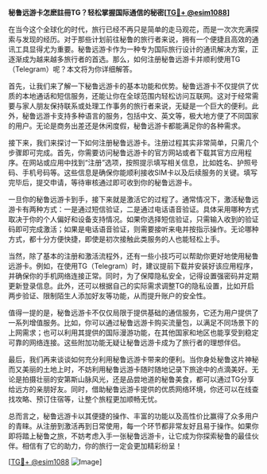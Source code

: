 **秘鲁远游卡怎麽註冊TG？轻松掌握国际通信的秘密[[TG💪+ @esim1088](https://t.me/s/esim1088)]**

在当今这个全球化的时代，旅行已经不再只是简单的走马观花，而是一次次充满探索与发现的经历。对于那些计划前往秘鲁的旅行者来说，拥有一个便捷且高效的通讯工具显得尤为重要。秘鲁远游卡作为一种专为国际旅行设计的通讯解决方案，正逐渐成为越来越多旅行者的首选。那么，如何注册秘鲁远游卡并顺利使用TG（Telegram）呢？本文将为你详细解答。

首先，让我们来了解一下秘鲁远游卡的基本功能和优势。秘鲁远游卡不仅提供了优质的本地通话和短信服务，还能让你在全球范围内轻松访问互联网。这对于经常需要与家人朋友保持联系或处理工作事务的旅行者来说，无疑是一个巨大的便利。此外，秘鲁远游卡支持多种语言的服务，包括中文、英文等，极大地方便了不同国家的用户。无论是商务出差还是休闲度假，秘鲁远游卡都能满足你的各种需求。

接下来，我们来探讨一下如何注册秘鲁远游卡。注册过程其实非常简单，只需几个步骤即可完成。首先，你需要访问秘鲁远游卡的官方网站或者下载其官方应用程序。在网站或应用中找到“注册”选项，按照提示填写相关信息，比如姓名、护照号码、手机号码等。这些信息是确保你能顺利接收SIM卡以及后续服务的关键。填写完毕后，提交申请，等待审核通过即可收到你的秘鲁远游卡。

一旦你的秘鲁远游卡到手，接下来就是激活它的过程了。通常情况下，激活秘鲁远游卡有两种方式：一是通过短信验证，二是通过电话语音验证。具体采用哪种方式取决于你的个人偏好和设备支持情况。如果你选择短信验证，只需输入收到的验证码即可完成激活；如果是电话语音验证，则需要接听来电并按指示操作。无论哪种方式，都十分方便快捷，即使是初次接触此类服务的人也能轻松上手。

当然，除了基本的注册和激活流程外，还有一些小技巧可以帮助你更好地使用秘鲁远游卡。例如，在使用TG（Telegram）时，建议提前下载并安装好该应用程序，并确保你的手机网络连接正常。同时，为了保障隐私安全，记得设置强密码并定期更新登录信息。此外，还可以根据自己的实际需求调整TG的隐私设置，比如开启两步验证、限制陌生人添加好友等功能，从而提升账户的安全性。

值得一提的是，秘鲁远游卡不仅仅局限于提供基础的通信服务，它还为用户提供了一系列增值服务。比如，你可以通过秘鲁远游卡购买流量包，以满足不同场景下的上网需求；也可以利用其提供的国际漫游功能，在其他国家和地区也能享受到稳定可靠的网络连接。这些附加功能无疑让秘鲁远游卡成为了旅行者的理想伴侣。

最后，我们再来谈谈如何充分利用秘鲁远游卡带来的便利。当你身处秘鲁这片神秘而又美丽的土地上时，不妨利用秘鲁远游卡随时随地记录下旅途中的点滴美好。无论是拍摄壮丽的安第斯山脉风光，还是品尝地道的秘鲁美食，都可以通过TG分享给远方的亲朋好友。同时，借助秘鲁远游卡提供的优质网络环境，你还可以在线查找攻略、预订住宿等，让整个旅程更加顺畅无忧。

总而言之，秘鲁远游卡以其便捷的操作、丰富的功能以及高性价比赢得了众多用户的青睐。从注册到激活再到日常使用，每一个环节都非常友好且易于操作。如果你即将踏上秘鲁之旅，不妨考虑入手一张秘鲁远游卡，让它成为你探索秘鲁的最佳伙伴。相信有了它的助力，你的旅行一定会更加精彩纷呈！

[[TG💪+ @esim1088](https://t.me/s/esim1088) ![Image](https://i.postimg.cc/4NQfJmqS/Snipaste-2025-05-13-00-14-12.png)]